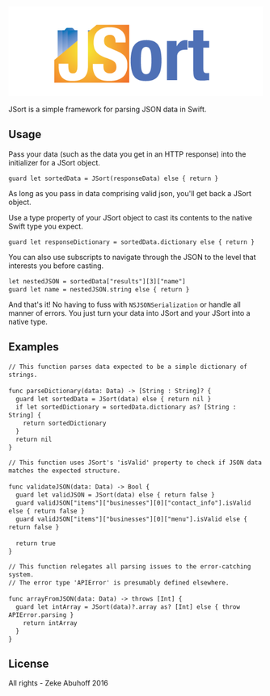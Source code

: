![Logo](JsortLogo-01.png)

JSort is a simple framework for parsing JSON data in Swift.

## Usage
Pass your data (such as the data you get in an HTTP response) into the initializer for a JSort object.
```
guard let sortedData = JSort(responseData) else { return }
```
As long as you pass in data comprising valid json, you'll get back a JSort object.

Use a type property of your JSort object to cast its contents to the native Swift type you expect.
```
guard let responseDictionary = sortedData.dictionary else { return }
```
You can also use subscripts to navigate through the JSON to the level that interests you before casting.
```
let nestedJSON = sortedData["results"][3]["name"]
guard let name = nestedJSON.string else { return }
```
And that's it! No having to fuss with `NSJSONSerialization` or handle all manner of errors. You just turn your data into JSort and your JSort into a native type.

## Examples
```
// This function parses data expected to be a simple dictionary of strings.

func parseDictionary(data: Data) -> [String : String]? {
  guard let sortedData = JSort(data) else { return nil }
  if let sortedDictionary = sortedData.dictionary as? [String : String] {
    return sortedDictionary
  }
  return nil
}
```
```
// This function uses JSort's 'isValid' property to check if JSON data matches the expected structure.

func validateJSON(data: Data) -> Bool {
  guard let validJSON = JSort(data) else { return false }
  guard validJSON["items"]["businesses"][0]["contact_info"].isValid else { return false }
  guard validJSON["items"]["businesses"][0]["menu"].isValid else { return false }

  return true
}
```
```
// This function relegates all parsing issues to the error-catching system.
// The error type 'APIError' is presumably defined elsewhere.

func arrayFromJSON(data: Data) -> throws [Int] {
  guard let intArray = JSort(data)?.array as? [Int] else { throw APIError.parsing }
    return intArray
  }
}
```

## License
All rights - Zeke Abuhoff 2016
